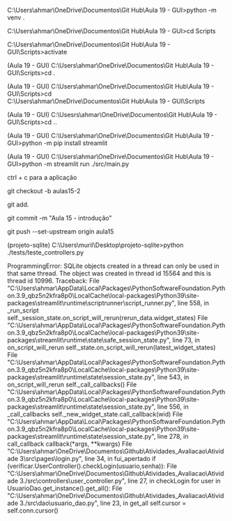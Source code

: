 C:\Users\ahmar\OneDrive\Documentos\Git Hub\Aula 19 - GUI>python -m venv .

C:\Users\ahmar\OneDrive\Documentos\Git Hub\Aula 19 - GUI>cd Scripts

C:\Users\ahmar\OneDrive\Documentos\Git Hub\Aula 19 - GUI\Scripts>activate

(Aula 19 - GUI) C:\Users\ahmar\OneDrive\Documentos\Git Hub\Aula 19 - GUI\Scripts>cd .

(Aula 19 - GUI) C:\Users\ahmar\OneDrive\Documentos\Git Hub\Aula 19 - GUI\Scripts>cd  
C:\Users\ahmar\OneDrive\Documentos\Git Hub\Aula 19 - GUI\Scripts

(Aula 19 - GUI) C:\Usesrs\ahmar\OneDrive\Documentos\Git Hub\Aula 19 - GUI\Scripts>cd ..

(Aula 19 - GUI) C:\Users\ahmar\OneDrive\Documentos\Git Hub\Aula 19 - GUI>python -m pip install streamlit 

(Aula 19 - GUI) C:\Users\ahmar\OneDrive\Documentos\Git Hub\Aula 19 - GUI>python -m streamlit run ./src/main.py 


ctrl + c para a aplicação


git checkout -b aulas15-2

git add.

git commit -m "Aula 15 - introdução"

git push --set-upstream origin aula15












(projeto-sqlite) C:\Users\muril\Desktop\projeto-sqlite>python ./tests/teste_controllers.py





ProgrammingError: SQLite objects created in a thread can only be used in that same thread. The object was created in thread id 15564 and this is thread id 10996.
Traceback:
File "C:\Users\ahmar\AppData\Local\Packages\PythonSoftwareFoundation.Python.3.9_qbz5n2kfra8p0\LocalCache\local-packages\Python39\site-packages\streamlit\runtime\scriptrunner\script_runner.py", line 558, in _run_script
    self._session_state.on_script_will_rerun(rerun_data.widget_states)
File "C:\Users\ahmar\AppData\Local\Packages\PythonSoftwareFoundation.Python.3.9_qbz5n2kfra8p0\LocalCache\local-packages\Python39\site-packages\streamlit\runtime\state\safe_session_state.py", line 73, in on_script_will_rerun
    self._state.on_script_will_rerun(latest_widget_states)
File "C:\Users\ahmar\AppData\Local\Packages\PythonSoftwareFoundation.Python.3.9_qbz5n2kfra8p0\LocalCache\local-packages\Python39\site-packages\streamlit\runtime\state\session_state.py", line 543, in on_script_will_rerun
    self._call_callbacks()
File "C:\Users\ahmar\AppData\Local\Packages\PythonSoftwareFoundation.Python.3.9_qbz5n2kfra8p0\LocalCache\local-packages\Python39\site-packages\streamlit\runtime\state\session_state.py", line 556, in _call_callbacks
    self._new_widget_state.call_callback(wid)
File "C:\Users\ahmar\AppData\Local\Packages\PythonSoftwareFoundation.Python.3.9_qbz5n2kfra8p0\LocalCache\local-packages\Python39\site-packages\streamlit\runtime\state\session_state.py", line 278, in call_callback
    callback(*args, **kwargs)
File "C:\Users\ahmar\OneDrive\Documentos\Github\Atividades_Avaliacao\Atividade 3\src\pages\login.py", line 34, in fui_apertado
    if (verificar.UserController().checkLogin(usuario,senha)):
File "C:\Users\ahmar\OneDrive\Documentos\Github\Atividades_Avaliacao\Atividade 3\./src\controllers\user_controller.py", line 27, in checkLogin
    for user in UsuarioDao.get_instance().get_all():
File "C:\Users\ahmar\OneDrive\Documentos\Github\Atividades_Avaliacao\Atividade 3\./src\dao\usuario_dao.py", line 23, in get_all
    self.cursor = self.conn.cursor()